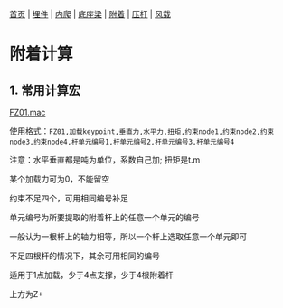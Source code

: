 [首页](./readme.md) | [埋件](./埋件计算.md) | [内爬](./内爬计算.md) | [底座梁](./底座梁计算.md) | [附着](./附着计算.md) | [压杆](./压杆校核.md) | [风载](./风载.md)

# 附着计算
## 1. 常用计算宏

[FZ01.mac](./macs/FZ01.mac)

使用格式：`FZ01,加载keypoint,垂直力,水平力,扭矩,约束node1,约束node2,约束node3,约束node4,杆单元编号1,杆单元编号2,杆单元编号3,杆单元编号4`

注意：水平垂直都是吨为单位，系数自己加; 扭矩是t.m

某个加载力可为0，不能留空

约束不足四个，可用相同编号补足

单元编号为所要提取的附着杆上的任意一个单元的编号

一般认为一根杆上的轴力相等，所以一个杆上选取任意一个单元即可

不足四根杆的情况下，其余可用相同的编号

适用于1点加载，少于4点支撑，少于4根附着杆

上方为Z+